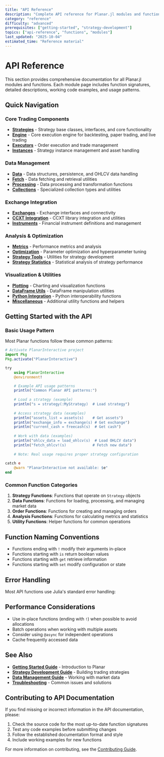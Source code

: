 ```yaml
---
title: "API Reference"
description: "Complete API reference for Planar.jl modules and functions"
category: "reference"
difficulty: "advanced"
prerequisites: ["getting-started", "strategy-development"]
topics: ["api-reference", "functions", "modules"]
last_updated: "2025-10-04"
estimated_time: "Reference material"
---
```


# API Reference

This section provides comprehensive documentation for all Planar.jl modules and functions. Each module page includes function signatures, detailed descriptions, working code examples, and usage patterns.

## Quick Navigation

### Core Trading Components
- **[Strategies](strategies.md)** - Strategy base classes, interfaces, and core functionality
- **[Engine](engine.md)** - Core execution engine for backtesting, paper trading, and live trading
- **[Executors](executors.md)** - Order execution and trade management
- **[Instances](instances.md)** - Strategy instance management and asset handling

### Data Management
- **[Data](data.md)** - Data structures, persistence, and OHLCV data handling
- **[Fetch](fetch.md)** - Data fetching and retrieval utilities
- **[Processing](processing.md)** - Data processing and transformation functions
- **[Collections](collections.md)** - Specialized collection types and utilities

### Exchange Integration
- **[Exchanges](exchanges.md)** - Exchange interfaces and connectivity
- **[CCXT Integration](ccxt.md)** - CCXT library integration and utilities
- **[Instruments](instruments.md)** - Financial instrument definitions and management

### Analysis & Optimization
- **[Metrics](metrics.md)** - Performance metrics and analysis
- **[Optimization](optimization.md)** - Parameter optimization and hyperparameter tuning
- **[Strategy Tools](strategytools.md)** - Utilities for strategy development
- **[Strategy Statistics](strategystats.md)** - Statistical analysis of strategy performance

### Visualization & Utilities
- **[Plotting](plotting.md)** - Charting and visualization functions
- **[DataFrame Utils](dfutils.md)** - DataFrame manipulation utilities
- **[Python Integration](python.md)** - Python interoperability functions
- **[Miscellaneous](misc.md)** - Additional utility functions and helpers

## Getting Started with the API

### Basic Usage Pattern

Most Planar functions follow these common patterns:

```julia
# Activate PlanarInteractive project
import Pkg
Pkg.activate("PlanarInteractive")

try
    using PlanarInteractive
    @environment!

    # Example API usage patterns
    println("Common Planar API patterns:")
    
    # Load a strategy (example)
    println("s = strategy(:MyStrategy)  # Load strategy")
    
    # Access strategy data (examples)
    println("assets_list = assets(s)    # Get assets")
    println("exchange_info = exchange(s) # Get exchange")
    println("current_cash = freecash(s)  # Get cash")
    
    # Work with data (examples)
    println("ohlcv_data = load_ohlcv(s)  # Load OHLCV data")
    println("fetch_ohlcv!(s)            # Fetch new data")
    
    # Note: Real usage requires proper strategy configuration
    
catch e
    @warn "PlanarInteractive not available: $e"
end
```

### Common Function Categories

1. **Strategy Functions**: Functions that operate on `Strategy` objects
2. **Data Functions**: Functions for loading, processing, and managing market data
3. **Order Functions**: Functions for creating and managing orders
4. **Analysis Functions**: Functions for calculating metrics and statistics
5. **Utility Functions**: Helper functions for common operations

## Function Naming Conventions

- Functions ending with `!` modify their arguments in-place
- Functions starting with `is` return boolean values
- Functions starting with `get` retrieve information
- Functions starting with `set` modify configuration or state

## Error Handling

Most API functions use Julia's standard error handling:


## Performance Considerations

- Use in-place functions (ending with `!`) when possible to avoid allocations
- Batch operations when working with multiple assets
- Consider using `@async` for independent operations
- Cache frequently accessed data

## See Also

- **[Getting Started Guide](../../getting-started/index.md)** - Introduction to Planar
- **[Strategy Development Guide](../../guides/strategy-development.md)** - Building trading strategies
- **[Data Management Guide](../../guides/data-management.md)** - Working with market data
- **[Troubleshooting](../../troubleshooting/index.md)** - Common issues and solutions

## Contributing to API Documentation

If you find missing or incorrect information in the API documentation, please:

1. Check the source code for the most up-to-date function signatures
2. Test any code examples before submitting changes
3. Follow the established documentation format and style
4. Include working examples for new functions

For more information on contributing, see the [Contributing Guide](../../resources/contributing.md).